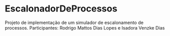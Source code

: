 # EscalonadorDeProcessos
Projeto de implementação de um simulador de escalonamento de processos.
Participantes: Rodrigo Mattos Dias Lopes e Isadora Venzke Dias

